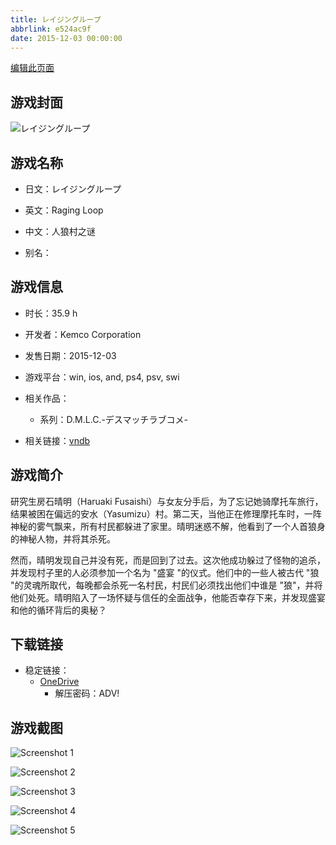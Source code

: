 ```yaml
---
title: レイジングループ
abbrlink: e524ac9f
date: 2015-12-03 00:00:00
---
```

[编辑此页面](https://github.com/ACG-3/ADV3-source/blob/main/source/_posts/games/%E3%83%AC%E3%82%A4%E3%82%B8%E3%83%B3%E3%82%B0%E3%83%AB%E3%83%BC%E3%83%97.md)

## 游戏封面

![レイジングループ](https://pan.timero.xyz/d/onedrive/img_lib_001/%E3%83%AC%E3%82%A4%E3%82%B8%E3%83%B3%E3%82%B0%E3%83%AB%E3%83%BC%E3%83%97_cover.avif)


## 游戏名称

- 日文：レイジングループ
- 英文：Raging Loop
- 中文：人狼村之谜

- 别名：


## 游戏信息

- 时长：35.9 h
- 开发者：Kemco Corporation
- 发售日期：2015-12-03
- 游戏平台：win, ios, and, ps4, psv, swi
- 相关作品：
   - 系列：D.M.L.C.-デスマッチラブコメ-

- 相关链接：[vndb](https://vndb.org/v21289)


## 游戏简介

研究生房石晴明（Haruaki Fusaishi）与女友分手后，为了忘记她骑摩托车旅行，结果被困在偏远的安水（Yasumizu）村。第二天，当他正在修理摩托车时，一阵神秘的雾气飘来，所有村民都躲进了家里。晴明迷惑不解，他看到了一个人首狼身的神秘人物，并将其杀死。

然而，晴明发现自己并没有死，而是回到了过去。这次他成功躲过了怪物的追杀，并发现村子里的人必须参加一个名为 "盛宴 "的仪式。他们中的一些人被古代 "狼 "的灵魂所取代，每晚都会杀死一名村民，村民们必须找出他们中谁是 "狼"，并将他们处死。晴明陷入了一场怀疑与信任的全面战争，他能否幸存下来，并发现盛宴和他的循环背后的奥秘？


## 下载链接

- 稳定链接：
    - [OneDrive](https://pan.timero.xyz/onedrive/adv_lib_001/%E3%83%AC%E3%82%A4%E3%82%B8%E3%83%B3%E3%82%B0%E3%83%AB%E3%83%BC%E3%83%97)
        - 解压密码：ADV!



## 游戏截图


![Screenshot 1](https://pan.timero.xyz/d/onedrive/img_lib_001/%E3%83%AC%E3%82%A4%E3%82%B8%E3%83%B3%E3%82%B0%E3%83%AB%E3%83%BC%E3%83%97_Screenshot_1.avif)

![Screenshot 2](https://pan.timero.xyz/d/onedrive/img_lib_001/%E3%83%AC%E3%82%A4%E3%82%B8%E3%83%B3%E3%82%B0%E3%83%AB%E3%83%BC%E3%83%97_Screenshot_2.avif)

![Screenshot 3](https://pan.timero.xyz/d/onedrive/img_lib_001/%E3%83%AC%E3%82%A4%E3%82%B8%E3%83%B3%E3%82%B0%E3%83%AB%E3%83%BC%E3%83%97_Screenshot_3.avif)

![Screenshot 4](https://pan.timero.xyz/d/onedrive/img_lib_001/%E3%83%AC%E3%82%A4%E3%82%B8%E3%83%B3%E3%82%B0%E3%83%AB%E3%83%BC%E3%83%97_Screenshot_4.avif)

![Screenshot 5](https://pan.timero.xyz/d/onedrive/img_lib_001/%E3%83%AC%E3%82%A4%E3%82%B8%E3%83%B3%E3%82%B0%E3%83%AB%E3%83%BC%E3%83%97_Screenshot_5.avif)

